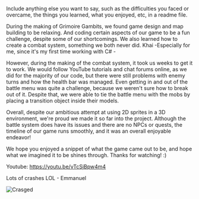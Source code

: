 Include anything else you want to say, such as the difficulties you faced or overcame, the things you learned, what you enjoyed, etc, in a readme file.

During the making of Grimoire Gambits, we found game design and map building to be relaxing. And coding certain aspects of our game to be a fun challenge, despite some of our shortcomings. We also learned how to create a combat system, something we both never did.
      Khai -Especially for me, since it's my first time working with C# - 

However, during the making of the combat system, it took us weeks to get it to work. We would follow YouTube tutorials and chat forums online, as we did for the majority of our code, but there were still problems with enemy turns and how the health bar was managed. Even getting in and out of the battle menu was quite a challenge, because we weren't sure how to break out of it. Despite that, we were able to 
tie the battle menu with the mobs by placing a transition object inside their models. 

Overall, despite our ambitious attempt at using 2D sprites in a 3D environment, we're proud we made it so far into the project. Although the battle system does have its issues and there are no NPCs or quests, the timeline of our game runs smoothly, and it was an overall enjoyable endeavor! 

We hope you enjoyed a snippet of what the game came out to be, and hope what we imagined it to be shines through. Thanks for watching!  :)
 
Youtube: 
https://youtu.be/vTcSjBpw4m4





Lots of crashes LOL - Emmanuel


![Crasged](https://github.com/Sangtopia/The-Grimoire-Gambits/assets/40766915/73c26951-319b-4cdf-b766-d3b8acb708f7)
